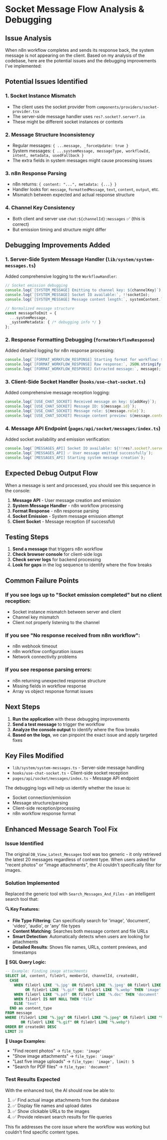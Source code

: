 # Socket Message Flow Analysis & Debugging

## Issue Analysis

When n8n workflow completes and sends its response back, the system message is not appearing on the client. Based on my analysis of the codebase, here are the potential issues and the debugging improvements I've implemented:

## Potential Issues Identified

### 1. **Socket Instance Mismatch**
- The client uses the socket provider from `components/providers/socket-provider.tsx`
- The server-side message handler uses `res?.socket?.server?.io` 
- These might be different socket instances or contexts

### 2. **Message Structure Inconsistency**
- Regular messages: `{ ...message, _forceUpdate: true }`
- System messages: `{ ...systemMessage, messageType, workflowId, intent, metadata, usedFallback }`
- The extra fields in system messages might cause processing issues

### 3. **n8n Response Parsing**
- n8n returns: `{ content: "...", metadata: {...} }`
- Handler looks for: `message`, `formattedMessage`, `text`, `content`, `output`, etc.
- Mismatch between expected and actual response structure

### 4. **Channel Key Consistency**
- Both client and server use `chat:${channelId}:messages` ✅ (this is correct)
- But emission timing and structure might differ

## Debugging Improvements Added

### 1. **Server-Side System Message Handler** (`lib/system/system-messages.ts`)

Added comprehensive logging to the `WorkflowHandler`:

```typescript
// Socket emission debugging
console.log(`[SYSTEM_MESSAGE] Emitting to channel key: ${channelKey}`);
console.log(`[SYSTEM_MESSAGE] Socket IO available:`, !!socketIo);
console.log(`[SYSTEM_MESSAGE] Message content length:`, systemContent.length);

// Normalized message structure
const messageToEmit = {
  ...systemMessage,
  _systemMetadata: { /* debugging info */ }
};
```

### 2. **Response Formatting Debugging** (`formatWorkflowResponse`)

Added detailed logging for n8n response processing:

```typescript
console.log(`[FORMAT_WORKFLOW_RESPONSE] Starting format for workflow: ${route.workflowId}`);
console.log(`[FORMAT_WORKFLOW_RESPONSE] Raw response:`, JSON.stringify(response, null, 2));
console.log(`[FORMAT_WORKFLOW_RESPONSE] Extracted message:`, message);
```

### 3. **Client-Side Socket Handler** (`hooks/use-chat-socket.ts`)

Added comprehensive message reception logging:

```typescript
console.log(`[USE_CHAT_SOCKET] Received message on key: ${addKey}`);
console.log(`[USE_CHAT_SOCKET] Message ID: ${message.id}`);
console.log(`[USE_CHAT_SOCKET] Message role: ${message.role}`);
console.log(`[USE_CHAT_SOCKET] Message content preview: ${message.content?.substring(0, 100)}...`);
```

### 4. **Message API Endpoint** (`pages/api/socket/messages/index.ts`)

Added socket availability and emission verification:

```typescript
console.log(`[MESSAGES_API] Socket IO available: ${!!res?.socket?.server?.io}`);
console.log(`[MESSAGES_API] ✅ User message emitted successfully`);
console.log(`[MESSAGES_API] Starting system message creation`);
```

## Expected Debug Output Flow

When a message is sent and processed, you should see this sequence in the console:

1. **Message API** - User message creation and emission
2. **System Message Handler** - n8n workflow processing
3. **Format Response** - n8n response parsing
4. **Socket Emission** - System message emission attempt
5. **Client Socket** - Message reception (if successful)

## Testing Steps

1. **Send a message** that triggers n8n workflow
2. **Check browser console** for client-side logs
3. **Check server logs** for backend processing
4. **Look for gaps** in the log sequence to identify where the flow breaks

## Common Failure Points

### If you see logs up to "Socket emission completed" but no client reception:
- Socket instance mismatch between server and client
- Channel key mismatch
- Client not properly listening to the channel

### If you see "No response received from n8n workflow":
- n8n webhook timeout
- n8n workflow configuration issues
- Network connectivity problems

### If you see response parsing errors:
- n8n returning unexpected response structure
- Missing fields in workflow response
- Array vs object response format issues

## Next Steps

1. **Run the application** with these debugging improvements
2. **Send a test message** to trigger the workflow
3. **Analyze the console output** to identify where the flow breaks
4. **Based on the logs**, we can pinpoint the exact issue and apply targeted fixes

## Key Files Modified

- `lib/system/system-messages.ts` - Server-side message handling
- `hooks/use-chat-socket.ts` - Client-side socket reception
- `pages/api/socket/messages/index.ts` - Message API endpoint

The debugging logs will help us identify whether the issue is:
- Socket connection/emission
- Message structure/parsing
- Client-side reception/processing
- n8n workflow response format

## Enhanced Message Search Tool Fix

### Issue Identified
The original `DB_View_Latest_Messages` tool was too generic - it only retrieved the latest 20 messages regardless of content type. When users asked for "recent photos" or "image attachments", the AI couldn't specifically filter for images.

### Solution Implemented
Replaced the generic tool with `Search_Messages_And_Files` - an intelligent search tool that:

**🔍 Key Features:**
- **File Type Filtering**: Can specifically search for 'image', 'document', 'video', 'audio', or 'any' file types
- **Content Matching**: Searches both message content and file URLs
- **Smart Detection**: Automatically detects when users are looking for attachments
- **Detailed Results**: Shows file names, URLs, content previews, and timestamps

**📂 SQL Query Logic:**
```sql
-- Example: Finding image attachments
SELECT id, content, fileUrl, memberId, channelId, createdAt,
  CASE 
    WHEN fileUrl LIKE '%.jpg' OR fileUrl LIKE '%.jpeg' OR fileUrl LIKE '%.png' 
         OR fileUrl LIKE '%.gif' OR fileUrl LIKE '%.webp' THEN 'image'
    WHEN fileUrl LIKE '%.pdf' OR fileUrl LIKE '%.doc' THEN 'document'
    WHEN fileUrl IS NOT NULL THEN 'file'
    ELSE 'text'
  END as content_type
FROM message 
WHERE (fileUrl LIKE "%.jpg" OR fileUrl LIKE "%.jpeg" OR fileUrl LIKE "%.png" 
       OR fileUrl LIKE "%.gif" OR fileUrl LIKE "%.webp")
ORDER BY createdAt DESC 
LIMIT 20
```

**🎯 Usage Examples:**
- "Find recent photos" → `file_type: 'image'`
- "Show image attachments" → `file_type: 'image'`
- "Last five image uploads" → `file_type: 'image', limit: 5`
- "Search for PDF files" → `file_type: 'document'`

### Test Results Expected
With the enhanced tool, the AI should now be able to:
1. ✅ Find actual image attachments from the database
2. ✅ Display file names and upload dates
3. ✅ Show clickable URLs to the images
4. ✅ Provide relevant search results for file queries

This fix addresses the core issue where the workflow was working but couldn't find specific content types. 